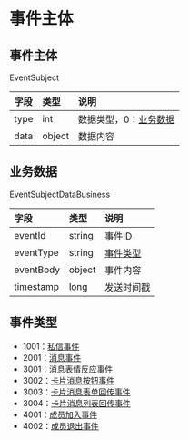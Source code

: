 # 事件主体


## 事件主体

EventSubject

|字段|类型|说明|
|:---------------|:-----|:---------------|
|type|int|数据类型，0：[业务数据](#业务数据)|
|data|object|数据内容|

## 业务数据

EventSubjectDataBusiness

|字段|类型|说明|
|:---------------|:-----|:---------------|
|eventId|string|事件ID|
|eventType|string|[事件类型](#事件类型)|
|eventBody|object|事件内容|
|timestamp|long|发送时间戳|

## 事件类型

- 1001：[私信事件](./personal.md#私信事件)
- 2001：[消息事件](./channel-text.md#消息事件)
- 3001：[消息表情反应事件](./channel-text.md#消息表情反应事件)
- 3002：[卡片消息按钮事件](./channel-text.md#卡片消息按钮事件)
- 3003：[卡片消息表单回传事件](./channel-text.md#卡片消息表单回传事件)
- 3004：[卡片消息列表回传事件](./channel-text.md#卡片消息列表回传事件)
- 4001：[成员加入事件](./member.md#成员加入事件)
- 4002：[成员退出事件](./member.md#成员退出事件)